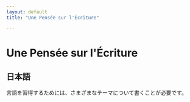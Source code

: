 ```yaml
---
layout: default
title: "Une Pensée sur l'Écriture"

---
```


# Une Pensée sur l'Écriture

## 日本語

言語を習得するためには、さまざまなテーマについて書くことが必要です。
